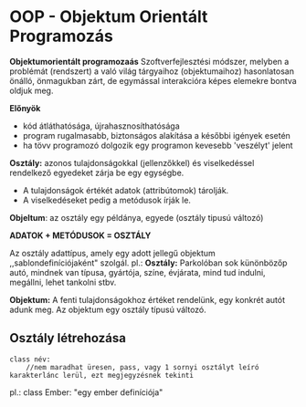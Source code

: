 # OOP - Objektum Orientált Programozás

**Objektumorientált programozaás**
Szoftverfejlesztési módszer, melyben a problémát (rendszert) a való világ tárgyaihoz (objektumaihoz) hasonlatosan önálló, önmagukban zárt, de egymással interakcióra képes elemekre bontva oldjuk meg. 

**Előnyök**
- kód átláthatósága, újrahasznosíthatósága
- program rugalmasabb, biztonságos alakítása a későbbi igények esetén
- ha tövv programozó dolgozik egy programon kevesebb 'veszélyt' jelent

**Osztály:** azonos tulajdonságokkal (jellenzőkkel) és viselkedéssel rendelkező egyedeket zárja be egy egységbe.
- A tulajdonságok értékét adatok (attribútomok) tárolják.
- A viselkedéseket pedig a metódusok írják le.

**Objeltum**: az osztály egy példánya, egyede (osztály tipusú változó)

**ADATOK + METÓDUSOK = OSZTÁLY**

Az osztály adattípus, amely egy adott jellegű objektum ,,sablondefiníciójaként" szolgál.
pl.:
**Osztály:**
Parkolóban sok künönbözőp autó, mindnek van típusa, gyártója, színe, évjárata, mind tud indulni, megállni, lehet tankolni stbv.

**Objektum:**
A fenti tulajdonságokhoz értéket rendelünk, egy konkrét autót adunk meg.
Az objektum egy osztály típusú változó.

## Osztály létrehozása

    class név:
        //nem maradhat üresen, pass, vagy 1 sornyi osztályt leíró karakterlánc lerül, ezt megjegyzésnek tekinti

pl.:
    class Ember:
        "egy ember definíciója"